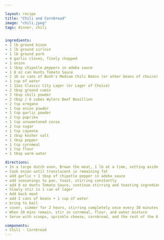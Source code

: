```yaml
---

layout: recipe
title: "Chili and Cornbread"
image: "chili.jpeg"
tags: dinner, chili


ingredients:
- 1 lb ground bison
- 1 lb ground sirloin
- 1 lb ground pork
- 4 garlic cloves, finely chopped
- 1 onion
- 1 tbsp chipotle peppers in adobo sauce
- 1 8 oz can Hunts Tomato Sauce
- 2 16 oz cans of Bush's Medium Chili Beans (or other beans of choice)
- 1 cup of water
- 1 12oz Classic City Lager (or Lager of Choice)
- 2 tbsp ground cumin
- 3 tbsp chili powder
- 2 tbsp / 6 cubes Wylers Beef Bouillion
- 2 tsp oregano
- 1 tsp onion powder
- 1 tsp garlic powder
- 2 tsp paprika
- 1 tsp unsweetened cocoa
- 2 tsp sugar
- 1 tsp cayenne
- 1 tbsp kosher salt
- 1 tbsp pepper
- 1 tsp cornmeal
- 1 tsp flour
- 1 tbsp warm water

directions:
- In a large dutch oven, Brown the meat, 1 lb at a time, setting aside in a large bowl, stran off fat except for 2 tbsp
- Cook onion until translucent in remaining fat
- add garlic + 1 tbsp of chipotle pepper in adobo sauce
- add seasonings to pan, toast, stirring constantly
- add 8 oz Hunts Tomato Sauce, continue stirring and toasting ingredients
- Slowly stir in 1 can of lager
- Add back meat
- add 2 cans of beans + 1 cup of water
- bring to boil
- cover, simmer for 2 hours, stirring completely once every 30 minutes
- When 30 mins remain, stir in cornmeal, flour, and water mixture
- Serve with scoops, sprinkle cheese, cornbread, and the rest of the 6 pack that lager came with

components:
- Chili - Cornbread
---
```


